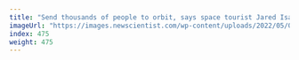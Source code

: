 ```yaml
---
title: "Send thousands of people to orbit, says space tourist Jared Isaacman"
imageUrl: "https://images.newscientist.com/wp-content/uploads/2022/05/04123010/SEI_102143744.jpg?width=600"
index: 475
weight: 475
---
```

